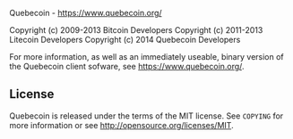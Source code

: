 Quebecoin - https://www.quebecoin.org/

Copyright (c) 2009-2013 Bitcoin Developers
Copyright (c) 2011-2013 Litecoin Developers
Copyright (c) 2014 Quebecoin Developers

For more information, as well as an immediately useable, binary version of
the Quebecoin client sofware, see https://www.quebecoin.org/.

License
-------

Quebecoin is released under the terms of the MIT license. See `COPYING` for more
information or see http://opensource.org/licenses/MIT.
